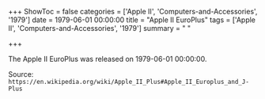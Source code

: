 +++
ShowToc = false
categories = ['Apple II', 'Computers-and-Accessories', '1979']
date = 1979-06-01 00:00:00
title = "Apple II EuroPlus"
tags = ['Apple II', 'Computers-and-Accessories', '1979']
summary = " "

+++

The Apple II EuroPlus was released on 1979-06-01 00:00:00.

Source: `https://en.wikipedia.org/wiki/Apple_II_Plus#Apple_II_Europlus_and_J-Plus`


